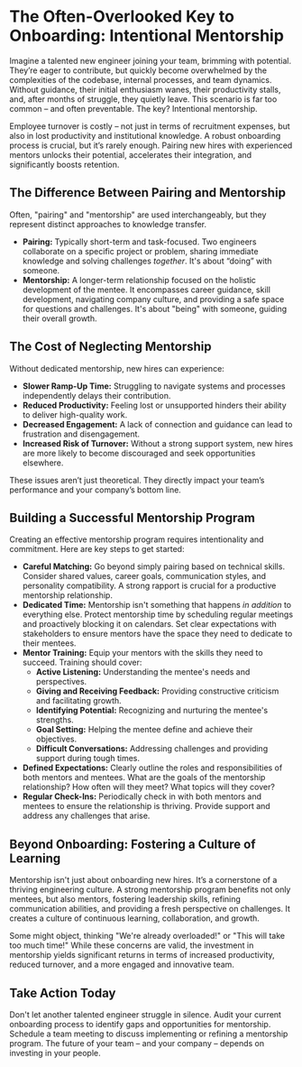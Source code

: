 # The Often-Overlooked Key to Onboarding: Intentional Mentorship

Imagine a talented new engineer joining your team, brimming with potential. They’re eager to contribute, but quickly become overwhelmed by the complexities of the codebase, internal processes, and team dynamics. Without guidance, their initial enthusiasm wanes, their productivity stalls, and, after months of struggle, they quietly leave. This scenario is far too common – and often preventable. The key? Intentional mentorship.

Employee turnover is costly – not just in terms of recruitment expenses, but also in lost productivity and institutional knowledge. A robust onboarding process is crucial, but it’s rarely enough.  Pairing new hires with experienced mentors unlocks their potential, accelerates their integration, and significantly boosts retention.

## The Difference Between Pairing and Mentorship

Often, "pairing" and "mentorship" are used interchangeably, but they represent distinct approaches to knowledge transfer.  

* **Pairing:** Typically short-term and task-focused.  Two engineers collaborate on a specific project or problem, sharing immediate knowledge and solving challenges *together*.  It's about “doing” with someone.
* **Mentorship:** A longer-term relationship focused on the holistic development of the mentee. It encompasses career guidance, skill development, navigating company culture, and providing a safe space for questions and challenges. It's about "being" with someone, guiding their overall growth.

## The Cost of Neglecting Mentorship

Without dedicated mentorship, new hires can experience:

* **Slower Ramp-Up Time:**  Struggling to navigate systems and processes independently delays their contribution.
* **Reduced Productivity:**  Feeling lost or unsupported hinders their ability to deliver high-quality work.
* **Decreased Engagement:**  A lack of connection and guidance can lead to frustration and disengagement.
* **Increased Risk of Turnover:**  Without a strong support system, new hires are more likely to become discouraged and seek opportunities elsewhere.

These issues aren’t just theoretical.  They directly impact your team’s performance and your company’s bottom line.

## Building a Successful Mentorship Program

Creating an effective mentorship program requires intentionality and commitment. Here are key steps to get started:

* **Careful Matching:**  Go beyond simply pairing based on technical skills. Consider shared values, career goals, communication styles, and personality compatibility. A strong rapport is crucial for a productive mentorship relationship.
* **Dedicated Time:**  Mentorship isn't something that happens *in addition* to everything else.  Protect mentorship time by scheduling regular meetings and proactively blocking it on calendars. Set clear expectations with stakeholders to ensure mentors have the space they need to dedicate to their mentees.
* **Mentor Training:**  Equip your mentors with the skills they need to succeed. Training should cover:
    * **Active Listening:** Understanding the mentee's needs and perspectives.
    * **Giving and Receiving Feedback:** Providing constructive criticism and facilitating growth.
    * **Identifying Potential:** Recognizing and nurturing the mentee's strengths.
    * **Goal Setting:** Helping the mentee define and achieve their objectives.
    * **Difficult Conversations:** Addressing challenges and providing support during tough times.
* **Defined Expectations:**  Clearly outline the roles and responsibilities of both mentors and mentees.  What are the goals of the mentorship relationship? How often will they meet?  What topics will they cover?
* **Regular Check-Ins:**  Periodically check in with both mentors and mentees to ensure the relationship is thriving.  Provide support and address any challenges that arise.



## Beyond Onboarding: Fostering a Culture of Learning

Mentorship isn't just about onboarding new hires. It’s a cornerstone of a thriving engineering culture. A strong mentorship program benefits not only mentees, but also mentors, fostering leadership skills, refining communication abilities, and providing a fresh perspective on challenges.  It creates a culture of continuous learning, collaboration, and growth. 

Some might object, thinking "We're already overloaded!" or "This will take too much time!" While these concerns are valid, the investment in mentorship yields significant returns in terms of increased productivity, reduced turnover, and a more engaged and innovative team.  

## Take Action Today

Don't let another talented engineer struggle in silence. Audit your current onboarding process to identify gaps and opportunities for mentorship. Schedule a team meeting to discuss implementing or refining a mentorship program. The future of your team – and your company – depends on investing in your people.